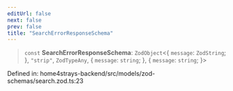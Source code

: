 ```yaml
---
editUrl: false
next: false
prev: false
title: "SearchErrorResponseSchema"
---
```


> `const` **SearchErrorResponseSchema**: `ZodObject`\<\{ `message`: `ZodString`; \}, `"strip"`, `ZodTypeAny`, \{ `message`: `string`; \}, \{ `message`: `string`; \}\>

Defined in: home4strays-backend/src/models/zod-schemas/search.zod.ts:23

